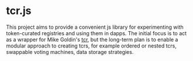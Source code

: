 # tcr.js
This project aims to provide a convenient js library for experimenting with
token-curated registries and using them in dapps. The initial focus is to act as
a wrapper for Mike Goldin's [tcr](https://github.com/skmgoldin/tcr), but the long-term plan is
to enable a modular approach to creating tcrs, for example ordered or nested tcrs, swappable voting machines, data storage
strategies.
